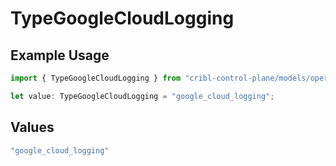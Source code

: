 # TypeGoogleCloudLogging

## Example Usage

```typescript
import { TypeGoogleCloudLogging } from "cribl-control-plane/models/operations";

let value: TypeGoogleCloudLogging = "google_cloud_logging";
```

## Values

```typescript
"google_cloud_logging"
```